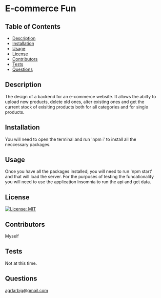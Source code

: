 # E-commerce Fun 

  ## Table of Contents
  - [Description](#description)
  - [Installation](#installation)
  - [Usage](#usage)
  - [License](#license)
  - [Contributors](#contributor)
  - [Tests](#tests)
  - [Questions](#questions)

  ## Description
  The design of a backend for an e-commerce website. It allows the abilty to upload new products, delete old ones, alter existing ones and get the current stock of exisiting products both for all categories and for single products. 

  ## Installation
  You will need to open the terminal and run 'npm i' to install all the neccessary packages. 

  ## Usage
  Once you have all the packages installed, you will need to run 'npm start' and that will load the server. For the purposes of testing the funcationality you will need to use the application Insomnia to run the api and get data. 

  ## License
  [![License: MIT](https://img.shields.io/badge/License-MIT-yellow.svg)](https://opensource.org/licenses/MIT) 

  ## Contributors
  Myself

  ## Tests
  Not at this time. 

  ## Questions
  agrlarbig@gmail.com 